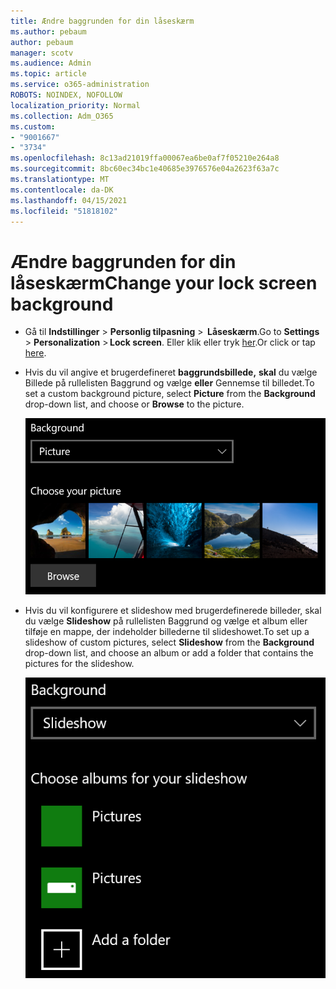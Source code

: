 ```yaml
---
title: Ændre baggrunden for din låseskærm
ms.author: pebaum
author: pebaum
manager: scotv
ms.audience: Admin
ms.topic: article
ms.service: o365-administration
ROBOTS: NOINDEX, NOFOLLOW
localization_priority: Normal
ms.collection: Adm_O365
ms.custom:
- "9001667"
- "3734"
ms.openlocfilehash: 8c13ad21019ffa00067ea6be0af7f05210e264a8
ms.sourcegitcommit: 8bc60ec34bc1e40685e3976576e04a2623f63a7c
ms.translationtype: MT
ms.contentlocale: da-DK
ms.lasthandoff: 04/15/2021
ms.locfileid: "51818102"
---
```

# <a name="change-your-lock-screen-background"></a><span data-ttu-id="71c88-102">Ændre baggrunden for din låseskærm</span><span class="sxs-lookup"><span data-stu-id="71c88-102">Change your lock screen background</span></span>

- <span data-ttu-id="71c88-103">Gå til **Indstillinger**  >  **Personlig tilpasning**  >  **Låseskærm**.</span><span class="sxs-lookup"><span data-stu-id="71c88-103">Go to **Settings** > **Personalization** > **Lock screen**.</span></span> <span data-ttu-id="71c88-104">Eller klik eller tryk [her](ms-settings:lockscreen?activationSource=GetHelp).</span><span class="sxs-lookup"><span data-stu-id="71c88-104">Or click or tap [here](ms-settings:lockscreen?activationSource=GetHelp).</span></span>

- <span data-ttu-id="71c88-105">Hvis du vil angive et brugerdefineret **baggrundsbillede,** **skal** du vælge Billede på rullelisten Baggrund og vælge **eller** Gennemse til billedet.</span><span class="sxs-lookup"><span data-stu-id="71c88-105">To set a custom background picture, select **Picture** from the **Background** drop-down list, and choose or **Browse** to the picture.</span></span>

  ![Angiv et brugerdefineret baggrundsbillede.](media/set-custom-background-pic.png)

- <span data-ttu-id="71c88-107">Hvis du vil konfigurere et slideshow med  brugerdefinerede billeder, skal du vælge **Slideshow** på rullelisten Baggrund og vælge et album eller tilføje en mappe, der indeholder billederne til slideshowet.</span><span class="sxs-lookup"><span data-stu-id="71c88-107">To set up a slideshow of custom pictures, select **Slideshow** from the **Background** drop-down list, and choose an album or add a folder that contains the pictures for the slideshow.</span></span>

  ![Konfigurer et slideshow med brugerdefinerede billeder.](media/set-up-slideshow-background.png)

